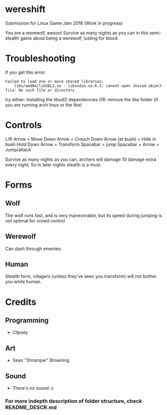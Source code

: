 # wereshift
Submission for Linux Game Jam 2018 (Work in progress)

You are a werewolf, awooo!
Survive as many nights as you can in this semi-stealth game about being a werewolf, lusting for blood.

# Troubleshooting
If you get this error:
```
Failed to load one or more shared libraries:
    libs/amd64/libSDL2.so - libsndio.so.6.1: cannot open shared object file: No such file or directory
```
try either: installing the libsdl2 dependencies
OR: remove the libs folder (if you are running arch linux or the like)

# Controls
L/R Arrow = Move
Down Arrow = Crouch
Down Arrow (at bush) = Hide in bush
Hold Down Arrow = Transform
Spacebar = jump
Spacebar + Arrow = Jump/attack

Survive as many nights as you can, archers will damage 10 damage extra every night. So in later nights stealth is a must.

# Forms
## Wolf
The wolf runs fast, and is very maneuvrable, but its speed during jumping is not optimal for crowd control
## Werewolf
Can dash through enemies.
## Human
Stealth form, villagers (unless they've seen you transform) will not bother you while human.

# Credits
## Programming
 * Clipsey

## Art
 * Sean "Shramper" Browning

## Sound
 * There's no sound :c


### For more indepth description of folder structure, check README_DESCR.md
